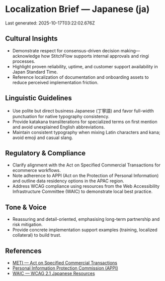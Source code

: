 # Localization Brief — Japanese (ja)

Last generated: 2025-10-17T03:22:02.676Z
## Cultural Insights

- Demonstrate respect for consensus-driven decision making—acknowledge how StitchFlow supports internal approvals and ringi processes.
- Highlight proven reliability, uptime, and customer support availability in Japan Standard Time.
- Reference localization of documentation and onboarding assets to reduce perceived implementation friction.

## Linguistic Guidelines

- Use polite but direct business Japanese (丁寧語) and favor full-width punctuation for native typography consistency.
- Provide katakana transliterations for specialized terms on first mention and avoid unexplained English abbreviations.
- Maintain consistent typography when mixing Latin characters and kana; avoid emoji and casual slang.

## Regulatory & Compliance

- Clarify alignment with the Act on Specified Commercial Transactions for ecommerce workflows.
- Note adherence to APPI (Act on the Protection of Personal Information) and outline data residency options in the APAC region.
- Address WCAG compliance using resources from the Web Accessibility Infrastructure Committee (WAIC) to demonstrate local best practice.

## Tone & Voice

- Reassuring and detail-oriented, emphasising long-term partnership and risk mitigation.
- Provide concrete implementation support examples (training, localized collateral) to build trust.

## References

- [METI — Act on Specified Commercial Transactions](https://www.meti.go.jp/english/policy/economy/consumer/act_specified_commercial_transactions.html)
- [Personal Information Protection Commission (APPI)](https://www.ppc.go.jp/en/legal/)
- [WAIC — WCAG 2.1 Japanese Resources](https://waic.jp/docs/WCAG21/Overview.html)
